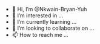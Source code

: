 - 👋 Hi, I’m @Nkwain-Bryan-Yuh
- 👀 I’m interested in ...
- 🌱 I’m currently learning ...
- 💞️ I’m looking to collaborate on ...
- 📫 How to reach me ...

<!---
Nkwain-Bryan-Yuh/Nkwain-Bryan-Yuh is a ✨ special ✨ repository because its `README.md` (this file) appears on your GitHub profile.
You can click the Preview link to take a look at your changes.
--->
